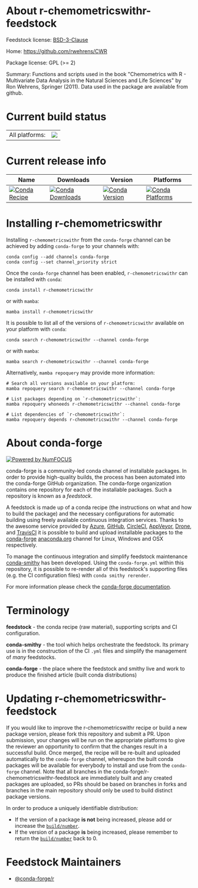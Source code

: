 About r-chemometricswithr-feedstock
===================================

Feedstock license: [BSD-3-Clause](https://github.com/conda-forge/r-chemometricswithr-feedstock/blob/main/LICENSE.txt)

Home: https://github.com/rwehrens/CWR

Package license: GPL (>= 2)

Summary: Functions and scripts used in the book "Chemometrics with R - Multivariate Data Analysis in the Natural Sciences and Life Sciences" by Ron Wehrens, Springer (2011). Data used in the package are available from github.

Current build status
====================


<table><tr><td>All platforms:</td>
    <td>
      <a href="https://dev.azure.com/conda-forge/feedstock-builds/_build/latest?definitionId=4185&branchName=main">
        <img src="https://dev.azure.com/conda-forge/feedstock-builds/_apis/build/status/r-chemometricswithr-feedstock?branchName=main">
      </a>
    </td>
  </tr>
</table>

Current release info
====================

| Name | Downloads | Version | Platforms |
| --- | --- | --- | --- |
| [![Conda Recipe](https://img.shields.io/badge/recipe-r--chemometricswithr-green.svg)](https://anaconda.org/conda-forge/r-chemometricswithr) | [![Conda Downloads](https://img.shields.io/conda/dn/conda-forge/r-chemometricswithr.svg)](https://anaconda.org/conda-forge/r-chemometricswithr) | [![Conda Version](https://img.shields.io/conda/vn/conda-forge/r-chemometricswithr.svg)](https://anaconda.org/conda-forge/r-chemometricswithr) | [![Conda Platforms](https://img.shields.io/conda/pn/conda-forge/r-chemometricswithr.svg)](https://anaconda.org/conda-forge/r-chemometricswithr) |

Installing r-chemometricswithr
==============================

Installing `r-chemometricswithr` from the `conda-forge` channel can be achieved by adding `conda-forge` to your channels with:

```
conda config --add channels conda-forge
conda config --set channel_priority strict
```

Once the `conda-forge` channel has been enabled, `r-chemometricswithr` can be installed with `conda`:

```
conda install r-chemometricswithr
```

or with `mamba`:

```
mamba install r-chemometricswithr
```

It is possible to list all of the versions of `r-chemometricswithr` available on your platform with `conda`:

```
conda search r-chemometricswithr --channel conda-forge
```

or with `mamba`:

```
mamba search r-chemometricswithr --channel conda-forge
```

Alternatively, `mamba repoquery` may provide more information:

```
# Search all versions available on your platform:
mamba repoquery search r-chemometricswithr --channel conda-forge

# List packages depending on `r-chemometricswithr`:
mamba repoquery whoneeds r-chemometricswithr --channel conda-forge

# List dependencies of `r-chemometricswithr`:
mamba repoquery depends r-chemometricswithr --channel conda-forge
```


About conda-forge
=================

[![Powered by
NumFOCUS](https://img.shields.io/badge/powered%20by-NumFOCUS-orange.svg?style=flat&colorA=E1523D&colorB=007D8A)](https://numfocus.org)

conda-forge is a community-led conda channel of installable packages.
In order to provide high-quality builds, the process has been automated into the
conda-forge GitHub organization. The conda-forge organization contains one repository
for each of the installable packages. Such a repository is known as a *feedstock*.

A feedstock is made up of a conda recipe (the instructions on what and how to build
the package) and the necessary configurations for automatic building using freely
available continuous integration services. Thanks to the awesome service provided by
[Azure](https://azure.microsoft.com/en-us/services/devops/), [GitHub](https://github.com/),
[CircleCI](https://circleci.com/), [AppVeyor](https://www.appveyor.com/),
[Drone](https://cloud.drone.io/welcome), and [TravisCI](https://travis-ci.com/)
it is possible to build and upload installable packages to the
[conda-forge](https://anaconda.org/conda-forge) [anaconda.org](https://anaconda.org/)
channel for Linux, Windows and OSX respectively.

To manage the continuous integration and simplify feedstock maintenance
[conda-smithy](https://github.com/conda-forge/conda-smithy) has been developed.
Using the ``conda-forge.yml`` within this repository, it is possible to re-render all of
this feedstock's supporting files (e.g. the CI configuration files) with ``conda smithy rerender``.

For more information please check the [conda-forge documentation](https://conda-forge.org/docs/).

Terminology
===========

**feedstock** - the conda recipe (raw material), supporting scripts and CI configuration.

**conda-smithy** - the tool which helps orchestrate the feedstock.
                   Its primary use is in the construction of the CI ``.yml`` files
                   and simplify the management of *many* feedstocks.

**conda-forge** - the place where the feedstock and smithy live and work to
                  produce the finished article (built conda distributions)


Updating r-chemometricswithr-feedstock
======================================

If you would like to improve the r-chemometricswithr recipe or build a new
package version, please fork this repository and submit a PR. Upon submission,
your changes will be run on the appropriate platforms to give the reviewer an
opportunity to confirm that the changes result in a successful build. Once
merged, the recipe will be re-built and uploaded automatically to the
`conda-forge` channel, whereupon the built conda packages will be available for
everybody to install and use from the `conda-forge` channel.
Note that all branches in the conda-forge/r-chemometricswithr-feedstock are
immediately built and any created packages are uploaded, so PRs should be based
on branches in forks and branches in the main repository should only be used to
build distinct package versions.

In order to produce a uniquely identifiable distribution:
 * If the version of a package **is not** being increased, please add or increase
   the [``build/number``](https://docs.conda.io/projects/conda-build/en/latest/resources/define-metadata.html#build-number-and-string).
 * If the version of a package **is** being increased, please remember to return
   the [``build/number``](https://docs.conda.io/projects/conda-build/en/latest/resources/define-metadata.html#build-number-and-string)
   back to 0.

Feedstock Maintainers
=====================

* [@conda-forge/r](https://github.com/orgs/conda-forge/teams/r/)

